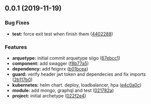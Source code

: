 ## 0.0.1 (2019-11-19)


### Bug Fixes

* **test:** force exit test when finish them ([4402288](https://dev.azure.com/SiigoDevOps/Architecture/_git/MicroserviceTemplate-Node/commits/44022883843c27f7e11dc939dce77c78d0e4e331))


### Features

* **arquetype:** initial commit arquetype siigo ([67ebcc1](https://dev.azure.com/SiigoDevOps/Architecture/_git/MicroserviceTemplate-Node/commits/67ebcc16f24670c0c998d7a9c4c2590f449efa15))
* **component:** add swagger ([f8b77a5](https://dev.azure.com/SiigoDevOps/Architecture/_git/MicroserviceTemplate-Node/commits/f8b77a5555cec1d7bd20762e63ad3b3e037c6613))
* **dependency:** add feignrx ([b01bcea](https://dev.azure.com/SiigoDevOps/Architecture/_git/MicroserviceTemplate-Node/commits/b01bceab4ceaad2eba118a2639b92961f578233e))
* **guard:** verify header jwt token and dependecies and fix imports ([2b117b0](https://dev.azure.com/SiigoDevOps/Architecture/_git/MicroserviceTemplate-Node/commits/2b117b0628a2147bf3acea1c8040f9a9045cacc6))
* **kubernetes:** helm chart. deploy, loadbalancer, hpa ([e4c0a0c](https://dev.azure.com/SiigoDevOps/Architecture/_git/MicroserviceTemplate-Node/commits/e4c0a0c252d182df6835e9281460237cc3cc8045))
* **module:** add mongo, graphql and test ([021782a](https://dev.azure.com/SiigoDevOps/Architecture/_git/MicroserviceTemplate-Node/commits/021782aef0389acac6d5b521a01a2b069a1eed1c))
* **project:** initial archetype ([022f2e4](https://dev.azure.com/SiigoDevOps/Architecture/_git/MicroserviceTemplate-Node/commits/022f2e44d7a3365d7e7a58664a50ce10b1ebdfd4))



